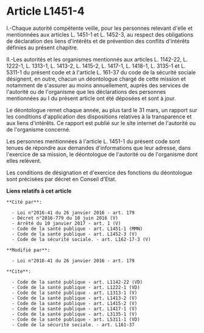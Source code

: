 # Article L1451-4

I.-Chaque autorité compétente veille, pour les personnes relevant d'elle et mentionnées aux articles L. 1451-1 et L. 1452-3,
au respect des obligations de déclaration des liens d'intérêts et de prévention des conflits d'intérêts définies au présent
chapitre. 

II.-Les autorités et les organismes mentionnés aux articles L. 1142-22, L. 1222-1, L. 1313-1, L. 1413-2, L. 1415-2, L.
1417-1, L. 1418-1, L. 3135-1 et L. 5311-1 du présent code et à l'article L. 161-37 du code de la sécurité sociale désignent,
en outre, chacun un déontologue chargé de cette mission et notamment de s'assurer au moins annuellement, auprès des services
de l'autorité ou de l'organisme que les déclarations des personnes mentionnées au I du présent article ont été déposées et
sont à jour. 

Le déontologue remet chaque année, au plus tard le 31 mars, un rapport sur les conditions d'application des dispositions
relatives à la transparence et aux liens d'intérêts. Ce rapport est publié sur le site internet de l'autorité ou de
l'organisme concerné. 

Les personnes mentionnées à l'article L. 1451-1 du présent code sont tenues de répondre aux demandes d'informations que leur
adresse, dans l'exercice de sa mission, le déontologue de l'autorité ou de l'organisme dont elles relèvent. 

Les conditions de désignation et d'exercice des fonctions du déontologue sont précisées par décret en Conseil d'Etat.

**Liens relatifs à cet article**

	**Cité par**:

	  - Loi n°2016-41 du 26 janvier 2016 - art. 179
	  - Décret n°2016-779 du 10 juin 2016 (V)
	  - Arrêté du 10 janvier 2017 - art. 1 (V)
	  - Code de la santé publique - art. L1451-1 (MMN)
	  - Code de la santé publique - art. L1452-3 (V)
	  - Code de la sécurité sociale. - art. L162-17-3 (V)

	**Modifié par**:

	  - Loi n°2016-41 du 26 janvier 2016 - art. 179

	**Cite**:

	  - Code de la santé publique - art. L1142-22 (VD)
	  - Code de la santé publique - art. L1222-1 (VD)
	  - Code de la santé publique - art. L1313-1 (V)
	  - Code de la santé publique - art. L1413-2 (V)
	  - Code de la santé publique - art. L1415-2 (V)
	  - Code de la santé publique - art. L1417-1 (V)
	  - Code de la santé publique - art. L3135-1 (V)
	  - Code de la santé publique - art. L5311-1 (VD)
	  - Code de la sécurité sociale. - art. L161-37
